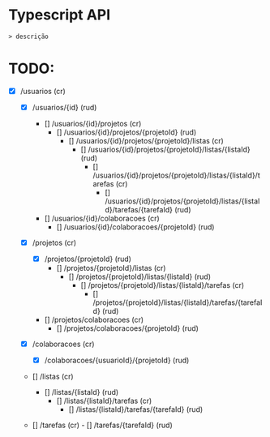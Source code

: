 # Typescript API

    > descrição

# TODO:

- [x] /usuarios (cr)
  - [x] /usuarios/{id} (rud)
    - [] /usuarios/{id}/projetos (cr)
      - [] /usuarios/{id}/projetos/{projetoId} (rud)
        - [] /usuarios/{id}/projetos/{projetoId}/listas (cr)
          - [] /usuarios/{id}/projetos/{projetoId}/listas/{listaId} (rud)
            - [] /usuarios/{id}/projetos/{projetoId}/listas/{listaId}/tarefas (cr)
              - [] /usuarios/{id}/projetos/{projetoId}/listas/{listaId}/tarefas/{tarefaId} (rud)
    - [] /usuarios/{id}/colaboracoes (cr)
      - [] /usuarios/{id}/colaboracoes/{projetoId} (rud)

  - [x] /projetos (cr)
    - [x] /projetos/{projetoId} (rud)
      - [] /projetos/{projetoId}/listas (cr)
        - [] /projetos/{projetoId}/listas/{listaId} (rud)
          - [] /projetos/{projetoId}/listas/{listaId}/tarefas (cr)
            - [] /projetos/{projetoId}/listas/{listaId}/tarefas/{tarefaId} (rud)
    - [] /projetos/colaboracoes (cr)
      - [] /projetos/colaboracoes/{projetoId} (rud)
  
  - [x] /colaboracoes (cr)
    - [x] /colaboracoes/{usuarioId}/{projetoId} (rud)
  
  - [] /listas (cr)
    - [] /listas/{listaId} (rud)
      - [] /listas/{listaId}/tarefas (cr)
        - [] /listas/{listaId}/tarefas/{tarefaId} (rud)
  
  - [] /tarefas (cr)
        - [] /tarefas/{tarefaId} (rud)
